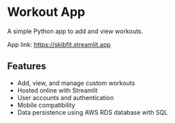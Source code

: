 # Workout App

A simple Python app to add and view workouts.

App link: https://skibfit.streamlit.app

## Features
- Add, view, and manage custom workouts
- Hosted online with Streamlit
- User accounts and authentication
- Mobile compatibility
- Data persistence using AWS RDS database with SQL

